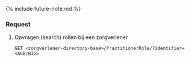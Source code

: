 {% include future-note.md %}

### Request

1. Opvragen (search) rollen bij een zorgverlener

    `GET <zorgverlener-directory-base>/PractitionerRole/?identifier=<AGB/BIG>`
